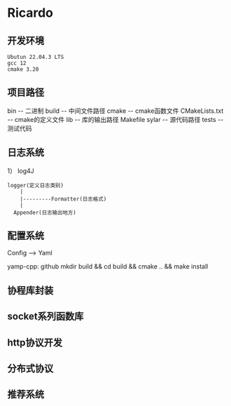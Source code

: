 # Ricardo

## 开发环境
    Ubutun 22.04.3 LTS
    gcc 12
    cmake 3.20

## 项目路径
bin -- 二进制
build -- 中间文件路径
cmake -- cmake函数文件
CMakeLists.txt  -- cmake的定义文件
lib -- 库的输出路径
Makefile
sylar -- 源代码路径
tests -- 测试代码

## 日志系统
1）
    log4J

    logger(定义日志类别)
        |
        |---------Formatter(日志格式)
        |
      Appender(日志输出地方)

## 配置系统

Config --> Yaml

yamp-cpp: github
mkdir build && cd build && cmake .. && make install

## 协程库封装

## socket系列函数库

## http协议开发

## 分布式协议

## 推荐系统